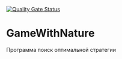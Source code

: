 [![Quality Gate Status](https://sonarcloud.io/api/project_badges/measure?project=LearLocker_GameWithNature&metric=alert_status)](https://sonarcloud.io/dashboard?id=LearLocker_GameWithNature)
# GameWithNature
Программа поиск оптимальной стратегии
